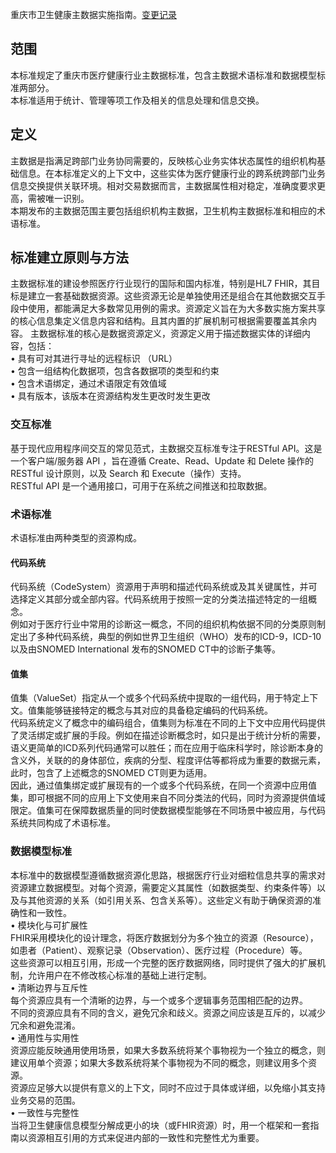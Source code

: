 重庆市卫生健康主数据实施指南。[变更记录](changelog.html)

## 范围
本标准规定了重庆市医疗健康行业主数据标准，包含主数据术语标准和数据模型标准两部分。  
本标准适用于统计、管理等项工作及相关的信息处理和信息交换。  

## 定义
主数据是指满足跨部门业务协同需要的，反映核心业务实体状态属性的组织机构基础信息。在本标准定义的上下文中，这些实体为医疗健康行业的跨系统跨部门业务信息交换提供关联环境。相对交易数据而言，主数据属性相对稳定，准确度要求更高，需被唯一识别。  
本期发布的主数据范围主要包括组织机构主数据，卫生机构主数据标准和相应的术语标准。  

## 标准建立原则与方法
主数据标准的建设参照医疗行业现行的国际和国内标准，特别是HL7 FHIR，其目标是建立一套基础数据资源。这些资源无论是单独使用还是组合在其他数据交互手段中使用，都能满足大多数常见用例的需求。资源定义旨在为大多数实施方案共享的核心信息集定义信息内容和结构。且其内置的扩展机制可根据需要覆盖其余内容。
主数据标准的核心是数据资源定义，资源定义用于描述数据实体的详细内容，包括：  
•	具有可对其进行寻址的远程标识 （URL）  
•	包含一组结构化数据项，包含各数据项的类型和约束  
•	包含术语绑定，通过术语限定有效值域  
•	具有版本，该版本在资源结构发生更改时发生更改    

### 交互标准
基于现代应用程序间交互的常见范式，主数据交互标准专注于RESTful API。这是一个客户端/服务器 API ，旨在遵循 Create、Read、Update 和 Delete 操作的 RESTful 设计原则，以及 Search 和 Execute（操作）支持。  
RESTful API 是一个通用接口，可用于在系统之间推送和拉取数据。  

### 术语标准
术语标准由两种类型的资源构成。  
#### 代码系统
代码系统（CodeSystem）资源用于声明和描述代码系统或及其关键属性，并可选择定义其部分或全部内容。代码系统用于按照一定的分类法描述特定的一组概念。  
例如对于医疗行业中常用的诊断这一概念，不同的组织机构依据不同的分类原则制定出了多种代码系统，典型的例如世界卫生组织（WHO）发布的ICD-9，ICD-10以及由SNOMED International 发布的SNOMED CT中的诊断子集等。  

#### 值集
值集（ValueSet）指定从一个或多个代码系统中提取的一组代码，用于特定上下文。值集能够链接特定的概念与其对应的具备稳定编码的代码系统。  
代码系统定义了概念中的编码组合，值集则为标准在不同的上下文中应用代码提供了灵活绑定或扩展的手段。例如在描述诊断概念时，如只是出于统计分析的需要，语义更简单的ICD系列代码通常可以胜任；而在应用于临床科学时，除诊断本身的含义外，关联的的身体部位，疾病的分型、程度评估等都将成为重要的数据元素，此时，包含了上述概念的SNOMED CT则更为适用。  
因此，通过值集绑定或扩展现有的一个或多个代码系统，在同一个资源中应用值集，即可根据不同的应用上下文使用来自不同分类法的代码，同时为资源提供值域限定。值集可在保障数据质量的同时使数据模型能够在不同场景中被应用，与代码系统共同构成了术语标准。  

### 数据模型标准  
  
本标准中的数据模型遵循数据资源化思路，根据医疗行业对细粒信息共享的需求对资源建立数据模型。对每个资源，需要定义其属性（如数据类型、约束条件等）以及与其他资源的关系（如引用关系、包含关系等）。这些定义有助于确保资源的准确性和一致性。  
•	模块化与可扩展性  
FHIR采用模块化的设计理念，将医疗数据划分为多个独立的资源（Resource），如患者（Patient）、观察记录（Observation）、医疗过程（Procedure）等。  
这些资源可以相互引用，形成一个完整的医疗数据网络，同时提供了强大的扩展机制，允许用户在不修改核心标准的基础上进行定制。  
•	清晰边界与互斥性  
每个资源应具有一个清晰的边界，与一个或多个逻辑事务范围相匹配的边界。  
不同的资源应具有不同的含义，避免冗余和歧义。资源之间应该是互斥的，以减少冗余和避免混淆。  
•	通用性与实用性  
资源应能反映通用使用场景，如果大多数系统将某个事物视为一个独立的概念，则建议用单个资源；如果大多数系统将某个事物视为不同的概念，则建议用多个资源。  
资源应足够大以提供有意义的上下文，同时不应过于具体或详细，以免缩小其支持业务交易的范围。  
•	一致性与完整性  
当将卫生健康信息模型分解成更小的块（或FHIR资源）时，用一个框架和一套指南以资源相互引用的方式来促进内部的一致性和完整性尤为重要。  









